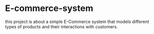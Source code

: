 # E-commerce-system
this project is about a simple E-Commerce system that models different types of products and  their interactions with customers.
